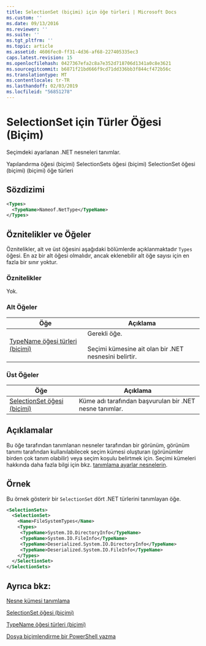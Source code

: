 ```yaml
---
title: SelectionSet (biçimi) için öğe türleri | Microsoft Docs
ms.custom: ''
ms.date: 09/13/2016
ms.reviewer: ''
ms.suite: ''
ms.tgt_pltfrm: ''
ms.topic: article
ms.assetid: 4606fec0-ff31-4d36-af68-227405335ec3
caps.latest.revision: 15
ms.openlocfilehash: 0427367efa2c8a7e352d718706d1341a0c8e3621
ms.sourcegitcommit: b6871f21bd666f9cd71dd336bb3f844cf472b56c
ms.translationtype: MT
ms.contentlocale: tr-TR
ms.lasthandoff: 02/03/2019
ms.locfileid: "56851278"
---
```

# <a name="types-element-for-selectionset-format"></a>SelectionSet için Türler Öğesi (Biçim)

Seçimdeki ayarlanan .NET nesneleri tanımlar.

Yapılandırma öğesi (biçimi) SelectionSets öğesi (biçimi) SelectionSet öğesi (biçimi) (biçimi) öğe türleri

## <a name="syntax"></a>Sözdizimi

```xml
<Types>
  <TypeName>Nameof.NetType</TypeName>
</Types>

```

## <a name="attributes-and-elements"></a>Öznitelikler ve Öğeler

Öznitelikler, alt ve üst öğesini aşağıdaki bölümlerde açıklanmaktadır `Types` öğesi. En az bir alt öğesi olmalıdır, ancak eklenebilir alt öğe sayısı için en fazla bir sınır yoktur.

### <a name="attributes"></a>Öznitelikler

Yok.

### <a name="child-elements"></a>Alt Öğeler

|Öğe|Açıklama|
|-------------|-----------------|
|[TypeName öğesi türleri (biçimi)](./typename-element-for-types-format.md)|Gerekli öğe.<br /><br /> Seçimi kümesine ait olan bir .NET nesnesini belirtir.|

### <a name="parent-elements"></a>Üst Öğeler

|Öğe|Açıklama|
|-------------|-----------------|
|[SelectionSet öğesi (biçimi)](./selectionset-element-format.md)|Küme adı tarafından başvurulan bir .NET nesne tanımlar.|

## <a name="remarks"></a>Açıklamalar

Bu öğe tarafından tanımlanan nesneler tarafından bir görünüm, görünüm tanımı tarafından kullanılabilecek seçim kümesi oluşturan (görünümler birden çok tanım olabilir) veya seçim koşulu belirtmek için.  Seçimi kümeleri hakkında daha fazla bilgi için bkz. [tanımlama ayarlar nesnelerin](./defining-selection-sets.md).

## <a name="example"></a>Örnek

Bu örnek gösterir bir `SelectionSet` dört .NET türlerini tanımlayan öğe.

```xml
<SelectionSets>
  <SelectionSet>
    <Name>FileSystemTypes</Name>
    <Types>
     <TypeName>System.IO.DirectoryInfo</TypeName>
     <TypeName>System.IO.FileInfo</TypeName>
     <TypeName>Deserialized.System.IO.DirectoryInfo</TypeName>
     <TypeName>Deserialized.System.IO.FileInfo</TypeName>
    </Types>
  </SelectionSet>
</SelectionSets>
```

## <a name="see-also"></a>Ayrıca bkz:

[Nesne kümesi tanımlama](./defining-selection-sets.md)

[SelectionSet öğesi (biçimi)](./selectionset-element-format.md)

[TypeName öğesi türleri (biçimi)](./typename-element-for-types-format.md)

[Dosya biçimlendirme bir PowerShell yazma](./writing-a-powershell-formatting-file.md)

